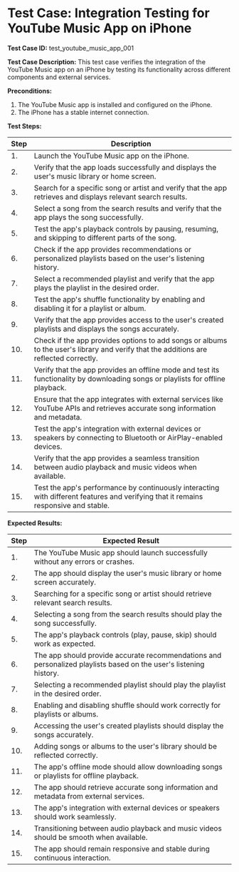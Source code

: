# Test Case: Integration Testing for YouTube Music App on iPhone

**Test Case ID:** test_youtube_music_app_001

**Test Case Description:** This test case verifies the integration of the YouTube Music app on an iPhone by testing its functionality across different components and external services.

**Preconditions:**
1. The YouTube Music app is installed and configured on the iPhone.
2. The iPhone has a stable internet connection.

**Test Steps:**

| Step | Description |
| ---- | ----------- |
| 1. | Launch the YouTube Music app on the iPhone. |
| 2. | Verify that the app loads successfully and displays the user's music library or home screen. |
| 3. | Search for a specific song or artist and verify that the app retrieves and displays relevant search results. |
| 4. | Select a song from the search results and verify that the app plays the song successfully. |
| 5. | Test the app's playback controls by pausing, resuming, and skipping to different parts of the song. |
| 6. | Check if the app provides recommendations or personalized playlists based on the user's listening history. |
| 7. | Select a recommended playlist and verify that the app plays the playlist in the desired order. |
| 8. | Test the app's shuffle functionality by enabling and disabling it for a playlist or album. |
| 9. | Verify that the app provides access to the user's created playlists and displays the songs accurately. |
| 10. | Check if the app provides options to add songs or albums to the user's library and verify that the additions are reflected correctly. |
| 11. | Verify that the app provides an offline mode and test its functionality by downloading songs or playlists for offline playback. |
| 12. | Ensure that the app integrates with external services like YouTube APIs and retrieves accurate song information and metadata. |
| 13. | Test the app's integration with external devices or speakers by connecting to Bluetooth or AirPlay-enabled devices. |
| 14. | Verify that the app provides a seamless transition between audio playback and music videos when available. |
| 15. | Test the app's performance by continuously interacting with different features and verifying that it remains responsive and stable. |

**Expected Results:**

| Step | Expected Result |
| ---- | --------------- |
| 1. | The YouTube Music app should launch successfully without any errors or crashes. |
| 2. | The app should display the user's music library or home screen accurately. |
| 3. | Searching for a specific song or artist should retrieve relevant search results. |
| 4. | Selecting a song from the search results should play the song successfully. |
| 5. | The app's playback controls (play, pause, skip) should work as expected. |
| 6. | The app should provide accurate recommendations and personalized playlists based on the user's listening history. |
| 7. | Selecting a recommended playlist should play the playlist in the desired order. |
| 8. | Enabling and disabling shuffle should work correctly for playlists or albums. |
| 9. | Accessing the user's created playlists should display the songs accurately. |
| 10. | Adding songs or albums to the user's library should be reflected correctly. |
| 11. | The app's offline mode should allow downloading songs or playlists for offline playback. |
| 12. | The app should retrieve accurate song information and metadata from external services. |
| 13. | The app's integration with external devices or speakers should work seamlessly. |
| 14. | Transitioning between audio playback and music videos should be smooth when available. |
| 15. | The app should remain responsive and stable during continuous interaction. |

